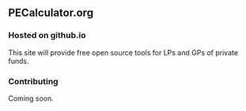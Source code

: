 ## PECalculator.org
### Hosted on github.io

This site will provide free open source tools for LPs and GPs of private
funds.

### Contributing
Coming soon.

